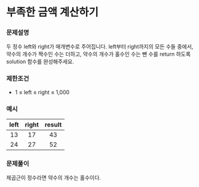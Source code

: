 # 부족한 금액 계산하기

### 문제설명
두 정수 left와 right가 매개변수로 주어집니다. left부터 right까지의 모든 수들 중에서, 약수의 개수가 짝수인 수는 더하고, 약수의 개수가 홀수인 수는 뺀 수를 return 하도록 solution 함수를 완성해주세요.


### 제한조건
- 1 ≤ left ≤ right ≤ 1,000

### 예시

|left|right|result|
|:---:|:---:|:---:|
|13|17|43|
|24|27|52|

### 문제풀이

제곱근이 정수라면 약수의 개수는 홀수이다.